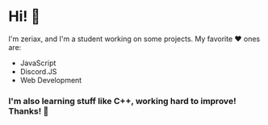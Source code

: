 # Hi! 👋

I'm zeriax, and I'm a student working on some projects.
My favorite ❤ ones are:
- JavaScript
- Discord.JS
- Web Development

### I'm also learning stuff like C++, working hard to improve! Thanks! 🌱
